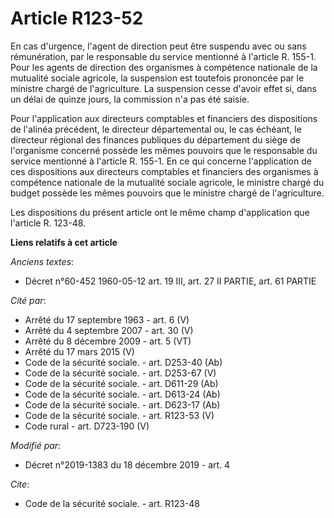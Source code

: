 # Article R123-52

En cas d'urgence, l'agent de direction peut être suspendu avec ou sans rémunération, par le responsable du service mentionné
à l'article R. 155-1. Pour les agents de direction des organismes à compétence nationale de la mutualité sociale agricole, la
suspension est toutefois prononcée par le ministre chargé de l'agriculture. La suspension cesse d'avoir effet si, dans un
délai de quinze jours, la commission n'a pas été saisie.

Pour l'application aux directeurs comptables et financiers des dispositions de l'alinéa précédent, le directeur départemental
ou, le cas échéant, le directeur régional des finances publiques du département du siège de l'organisme concerné possède les
mêmes pouvoirs que le responsable du service mentionné à l'article R. 155-1. En ce qui concerne l'application de ces
dispositions aux directeurs comptables et financiers des organismes à compétence nationale de la mutualité sociale agricole,
le ministre chargé du budget possède les mêmes pouvoirs que le ministre chargé de l'agriculture.

Les dispositions du présent article ont le même champ d'application que l'article R. 123-48.

**Liens relatifs à cet article**

_Anciens textes_:

  - Décret n°60-452 1960-05-12 art. 19 III, art. 27 II PARTIE, art. 61 PARTIE

_Cité par_:

  - Arrêté du 17 septembre 1963 - art. 6 (V)
  - Arrêté du 4 septembre 2007 - art. 30 (V)
  - Arrêté du 8 décembre 2009 - art. 5 (VT)
  - Arrêté du 17 mars 2015 (V)
  - Code de la sécurité sociale. - art. D253-40 (Ab)
  - Code de la sécurité sociale. - art. D253-67 (V)
  - Code de la sécurité sociale. - art. D611-29 (Ab)
  - Code de la sécurité sociale. - art. D613-24 (Ab)
  - Code de la sécurité sociale. - art. D623-17 (Ab)
  - Code de la sécurité sociale. - art. R123-53 (V)
  - Code rural - art. D723-190 (V)

_Modifié par_:

  - Décret n°2019-1383 du 18 décembre 2019 - art. 4

_Cite_:

  - Code de la sécurité sociale. - art. R123-48

